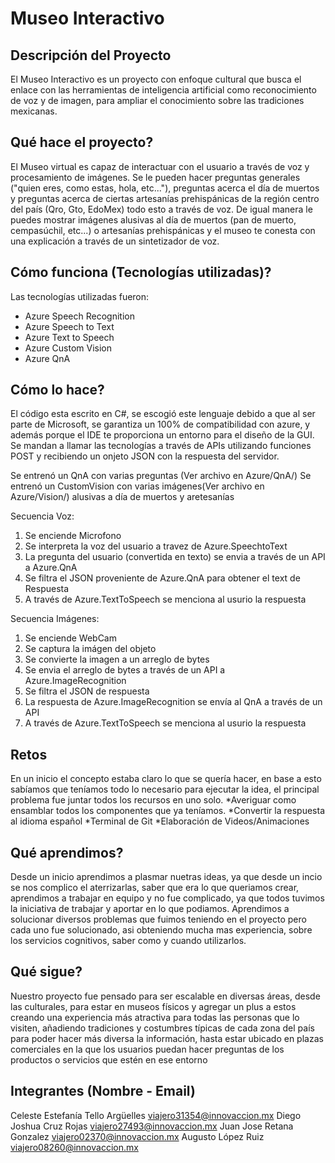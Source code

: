 # Museo Interactivo


## Descripción del Proyecto
El Museo Interactivo es un proyecto con enfoque cultural que busca el enlace con las herramientas de inteligencia artificial como reconocimiento de voz y de imagen, para ampliar el conocimiento sobre las tradiciones mexicanas.

## Qué hace el proyecto?
El Museo virtual es capaz de interactuar con el usuario a través de voz y procesamiento de imágenes.
Se le pueden hacer preguntas generales ("quien eres, como estas, hola, etc..."), preguntas acerca el día de muertos y preguntas acerca de ciertas artesanías prehispánicas de la región centro del país (Qro, Gto, EdoMex) todo esto a través de voz.
De igual manera le puedes mostrar imágenes alusivas al día de muertos (pan de muerto, cempasúchil, etc...) o artesanías prehispánicas y el museo te conesta con una explicación a través de un sintetizador de voz.


## Cómo funciona (Tecnologías utilizadas)?

Las tecnologías utilizadas fueron:
  * Azure Speech Recognition
  * Azure Speech to Text
  * Azure Text to Speech
  * Azure Custom Vision
  * Azure QnA
  
 
 ## Cómo lo hace?
 
El código esta escrito en C#, se escogió este lenguaje debido a que al ser parte de Microsoft, se garantiza un 100% de compatibilidad con azure, y además porque el IDE te proporciona un entorno para el diseño de la GUI.
Se mandan a llamar las tecnologías a través de APIs utilizando funciones POST y recibiendo un onjeto JSON con la respuesta del servidor.

Se entrenó un QnA con varias preguntas (Ver archivo en Azure/QnA/)
Se entrenó un CustomVision con varias imágenes(Ver archivo en Azure/Vision/) alusivas a día de muertos y aretesanías

Secuencia Voz:
 1) Se enciende Microfono
 2) Se interpreta la voz del usuario a travez de Azure.SpeechtoText
 3) La pregunta del usuario (convertida en texto) se envia a través de un API a Azure.QnA
 4) Se filtra el JSON proveniente de Azure.QnA para obtener el text de Respuesta
 5) A través de Azure.TextToSpeech se menciona al usurio la respuesta
 
 Secuencia Imágenes:
 1) Se enciende WebCam
 2) Se captura la imágen del objeto
 3) Se convierte la imagen a un arreglo de bytes
 4) Se envia el arreglo de bytes a través de un API a Azure.ImageRecognition
 5) Se filtra el JSON de respuesta
 6) La respuesta de Azure.ImageRecognition se envía al QnA a través de un API
 7) A través de Azure.TextToSpeech se menciona al usurio la respuesta
 
 
 ## Retos
En un inicio el concepto estaba claro lo que se quería hacer, en base a esto sabíamos que teníamos todo lo necesario para ejecutar la idea, el principal problema fue juntar todos los recursos en uno solo.
 *Averiguar como ensamblar todos los componentes que ya teníamos.
 *Convertir la respuesta al idioma español
 *Terminal de Git
 *Elaboración de Videos/Animaciones
 
 ## Qué aprendimos?
Desde un inicio aprendimos a plasmar nuetras ideas, ya que desde un incio se nos complico el aterrizarlas, saber que era lo que queriamos crear, aprendimos a trabajar en equipo y no fue complicado, ya que todos tuvimos la iniciativa de trabajar y aportar en lo que podiamos.
Aprendimos a solucionar diversos problemas que fuimos teniendo en el proyecto pero cada uno fue solucionado, asi obteniendo mucha mas experiencia, sobre los servicios cognitivos, saber como y cuando utilizarlos.

 ## Qué sigue?
Nuestro proyecto fue pensado para ser escalable en diversas áreas, desde las culturales, para estar en museos físicos y agregar un plus a estos creando una experiencia más atractiva para todas las personas que lo visiten, añadiendo tradiciones y costumbres típicas de cada zona del país para poder hacer más diversa la información, hasta estar ubicado en plazas comerciales en la que los usuarios puedan hacer preguntas de los productos o servicios que estén en ese entorno
 
 ## Integrantes (Nombre - Email)
Celeste Estefanía Tello Argüelles  viajero31354@innovaccion.mx
Diego Joshua Cruz Rojas            viajero27493@innovaccion.mx 
Juan Jose Retana Gonzalez          viajero02370@innovaccion.mx 
Augusto López Ruiz                 viajero08260@innovaccion.mx


